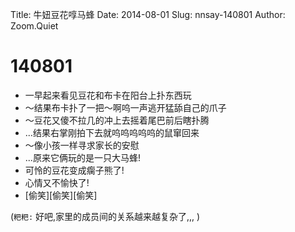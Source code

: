 Title: 牛妞豆花啍马蜂
Date: 2014-08-01
Slug: nnsay-140801
Author: Zoom.Quiet


# 140801

- 一早起来看见豆花和布卡在阳台上扑东西玩
- ～结果布卡扑了一把～啊呜一声逃开猛舔自己的爪子
- ～豆花又傻不拉几的冲上去摇着尾巴前后瞎扑腾
- ...结果右掌刚拍下去就呜呜呜呜呜的鼠窜回来
- ～像小孩一样寻求家长的安慰
- ...原来它俩玩的是一只大马蜂!
- 可怜的豆花变成瘸子熊了!
- 心情又不愉快了!
- [偷笑][偷笑][偷笑]

(`粑粑:` 
好吧,家里的成员间的关系越来越复杂了,,,
)
